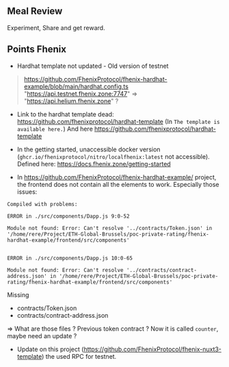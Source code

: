 

## Meal Review

Experiment, Share and get reward.




## Points Fhenix

- Hardhat template not updated - Old version of testnet 
> https://github.com/FhenixProtocol/fhenix-hardhat-example/blob/main/hardhat.config.ts
> "https://api.testnet.fhenix.zone:7747" => "https://api.helium.fhenix.zone" ?

- Link to the hardhat template dead: https://github.com/fhenixprotocol/hardhat-template (In `The template is available here.`) And here https://github.com/fhenixprotocol/hardhat-template

- In the getting started, unaccessible docker version (`ghcr.io/fhenixprotocol/nitro/localfhenix:latest` not accessible). Defined here: https://docs.fhenix.zone/getting-started


- In https://github.com/FhenixProtocol/fhenix-hardhat-example/ project, the frontend does not contain all the elements to work. Especially those issues: 
```
Compiled with problems:

ERROR in ./src/components/Dapp.js 9:0-52

Module not found: Error: Can't resolve '../contracts/Token.json' in '/home/rere/Project/ETH-Global-Brussels/poc-private-rating/fhenix-hardhat-example/frontend/src/components'


ERROR in ./src/components/Dapp.js 10:0-65

Module not found: Error: Can't resolve '../contracts/contract-address.json' in '/home/rere/Project/ETH-Global-Brussels/poc-private-rating/fhenix-hardhat-example/frontend/src/components'
```

Missing 
- contracts/Token.json
- contracts/contract-address.json

=> What are those files ? Previous token contract ? Now it is called `counter`, maybe need an update ? 



- Update on this project (https://github.com/FhenixProtocol/fhenix-nuxt3-template) the used RPC for testnet.